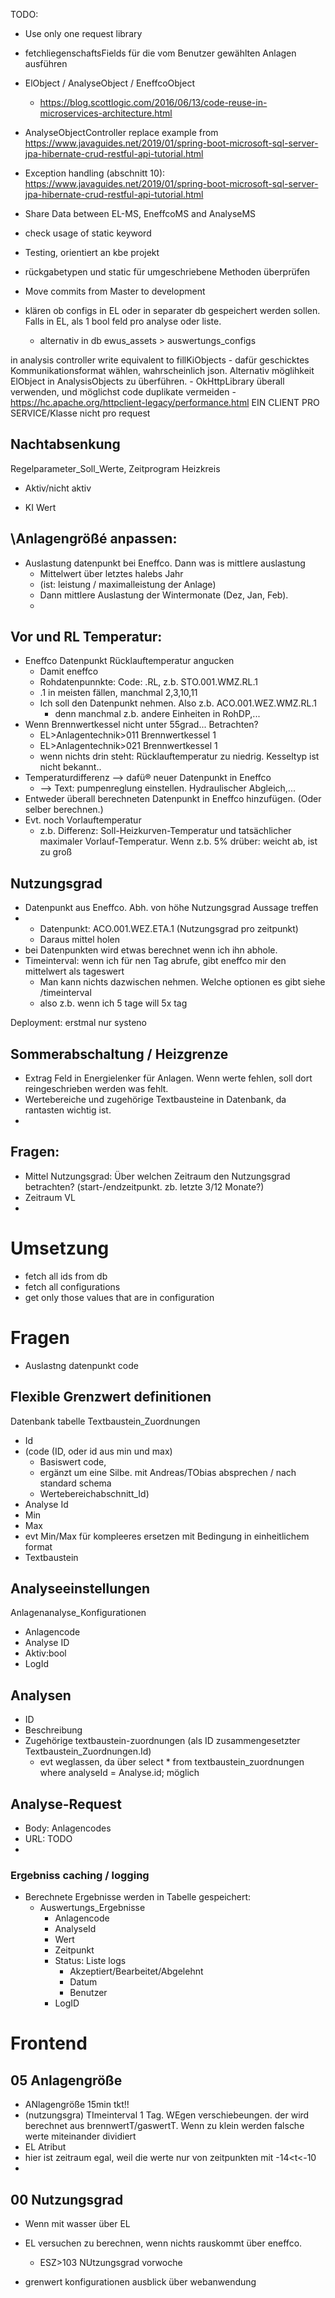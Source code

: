 TODO: 
- Use only one request library
- fetchliegenschaftsFields für die vom Benutzer gewählten Anlagen ausführen
- ElObject / AnalyseObject / EneffcoObject 
    - https://blog.scottlogic.com/2016/06/13/code-reuse-in-microservices-architecture.html
- AnalyseObjectController replace example from https://www.javaguides.net/2019/01/spring-boot-microsoft-sql-server-jpa-hibernate-crud-restful-api-tutorial.html
- Exception handling (abschnitt 10): https://www.javaguides.net/2019/01/spring-boot-microsoft-sql-server-jpa-hibernate-crud-restful-api-tutorial.html  
- Share Data between EL-MS, EneffcoMS and AnalyseMS
- check usage of static keyword
- Testing, orientiert an kbe projekt
- rückgabetypen und static für umgeschriebene Methoden überprüfen
- Move commits from Master to development


- klären ob configs in EL oder in separater db gespeichert werden sollen. Falls in EL, als 1 bool feld pro analyse oder liste.
  - alternativ in db  ewus_assets > auswertungs_configs


in analysis controller write equivalent to fillKiObjects
    - dafür geschicktes Kommunikationsformat wählen, wahrscheinlich json. Alternativ möglihkeit ElObject in AnalysisObjects zu überführen.
    - OkHttpLibrary überall verwenden, und möglichst code duplikate vermeiden 
      - https://hc.apache.org/httpclient-legacy/performance.html  EIN CLIENT PRO SERVICE/Klasse nicht pro request


## Nachtabsenkung
Regelparameter_Soll_Werte, Zeitprogram Heizkreis
- Aktiv/nicht aktiv

- KI Wert 

## \Anlagengrößé anpassen:
- Auslastung datenpunkt bei Eneffco. Dann was is mittlere auslastung
  - Mittelwert über letztes halebs Jahr
  - (ist: leistung / maximalleistung der Anlage)
  - Dann mittlere Auslastung der Wintermonate (Dez, Jan, Feb). 
  - 


## Vor und RL Temperatur:
- Eneffco Datenpunkt Rücklauftemperatur angucken
  - Damit eneffco
  - Rohdatenpunnkte: Code: .RL, z.b. STO.001.WMZ.RL.1
  - .1 in meisten fällen, manchmal 2,3,10,11
  - Ich soll den Datenpunkt nehmen. Also z.b. ACO.001.WEZ.WMZ.RL.1
    - denn manchmal z.b. andere Einheiten in RohDP,...  
- Wenn Brennwertkessel nicht unter 55grad... Betrachten?
  - EL>Anlagentechnik>011 Brennwertkessel 1
  - EL>Anlagentechnik>021 Brennwertkessel 1
  - wenn nichts drin steht: Rücklauftemperatur zu niedrig. Kesseltyp ist nicht bekannt..
- Temperaturdifferenz --> dafü® neuer Datenpunkt in Eneffco
  - --> Text: pumpenreglung einstellen. Hydraulischer Abgleich,...
- Entweder überall berechneten Datenpunkt in Eneffco hinzufügen. (Oder selber berechnen.)
- Evt. noch Vorlauftemperatur
  - z.b. Differenz: Soll-Heizkurven-Temperatur und tatsächlicher maximaler Vorlauf-Temperatur. Wenn z.b. 5% drüber: weicht ab, ist zu groß

## Nutzungsgrad
- Datenpunkt aus Eneffco. Abh. von höhe Nutzungsgrad Aussage treffen
- - Datenpunkt: ACO.001.WEZ.ETA.1 (Nutzungsgrad pro zeitpunkt)
  - Daraus mittel holen
- bei Datenpunkten wird etwas berechnet wenn ich ihn abhole. 
- Timeinterval: wenn ich für nen Tag abrufe, gibt eneffco mir den mittelwert als tageswert
  - Man kann nichts dazwischen nehmen. Welche optionen es gibt siehe /timeinterval
  - also z.b. wenn ich 5 tage will 5x tag


Deployment: erstmal nur systeno

## Sommerabschaltung / Heizgrenze


- Extrag Feld in Energielenker für Anlagen. Wenn werte fehlen, soll dort reingeschrieben werden was fehlt. 
- Wertebereiche und zugehörige Textbausteine in Datenbank, da rantasten wichtig ist.  
-
## Fragen:
- Mittel Nutzungsgrad: Über welchen Zeitraum den Nutzungsgrad betrachten? (start-/endzeitpunkt. zb. letzte 3/12 Monate?)
- Zeitraum VL
- 



# Umsetzung

- fetch all ids from db
- fetch all configurations
- get only those values that are in configuration




# Fragen
- Auslastng datenpunkt code



## Flexible Grenzwert definitionen
Datenbank tabelle Textbaustein_Zuordnungen
  - Id
  - (code (ID, oder id aus min und max)
    - Basiswert code,
    - ergänzt um eine Silbe. mit Andreas/TObias absprechen / nach standard schema
    - Wertebereichabschnitt_Id)
  - Analyse Id
  - Min
  - Max
  - evt Min/Max für kompleeres ersetzen mit Bedingung in einheitlichem format
  - Textbaustein

## Analyseeinstellungen
Anlagenanalyse_Konfigurationen
- Anlagencode
- Analyse ID
- Aktiv:bool
- LogId

## Analysen
- ID
- Beschreibung
- Zugehörige textbaustein-zuordnungen (als ID zusammengesetzter Textbaustein_Zuordnungen.Id) 
  - evt weglassen, da über select * from textbaustein_zuordnungen where analyseId = Analyse.id; möglich

## Analyse-Request
- Body: Anlagencodes
- URL: TODO
- 
### Ergebniss caching / logging
- Berechnete Ergebnisse werden in Tabelle gespeichert:
  - Auswertungs_Ergebnisse
    - Anlagencode
    - AnalyseId
    - Wert
    - Zeitpunkt
    - Status: Liste logs
      - Akzeptiert/Bearbeitet/Abgelehnt
      - Datum
      - Benutzer
    - LogID


# Frontend 


## 05 Anlagengröße
- ANlagengröße 15min tkt!!
- (nutzungsgra) TImeinterval 1 Tag. WEgen verschiebeungen. der wird berechnet aus brennwertT/gaswertT. Wenn zu klein werden falsche werte miteinander dividiert
- EL Atribut  
- hier ist zeitraum egal, weil die werte nur von zeitpunkten mit -14<t<-10
- 
## 00 Nutzungsgrad
- Wenn mit wasser über EL
- EL versuchen zu berechnen, wenn nichts rauskommt über eneffco.
  - ESZ>103 NUtzungsgrad vorwoche

- grenwert konfigurationen ausblick über webanwendung